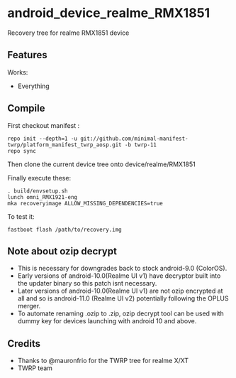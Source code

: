 # android_device_realme_RMX1851
Recovery tree for realme RMX1851 device

## Features

Works:

 - Everything

## Compile

First checkout manifest :

```
repo init --depth=1 -u git://github.com/minimal-manifest-twrp/platform_manifest_twrp_aosp.git -b twrp-11
repo sync
```

Then clone the current device tree onto device/realme/RMX1851


Finally execute these:

```
. build/envsetup.sh
lunch omni_RMX1921-eng
mka recoveryimage ALLOW_MISSING_DEPENDENCIES=true
```

To test it:

```
fastboot flash /path/to/recovery.img
```

## Note about ozip decrypt
* This is necessary for downgrades back to stock android-9.0 (ColorOS).
* Early versions of android-10.0(Realme UI v1) have decryptor built into the updater binary so this patch isnt necessary.
* Later versions of android-10.0(Realme UI v1) are not ozip encrypted at all and so is android-11.0 (Realme UI v2) potentially following the OPLUS merger.
* To automate renaming .ozip to .zip, ozip decrypt tool can be used with dummy key for devices launching with android 10 and above.

## Credits

- Thanks to @mauronfrio for the TWRP tree for realme X/XT
- TWRP team
